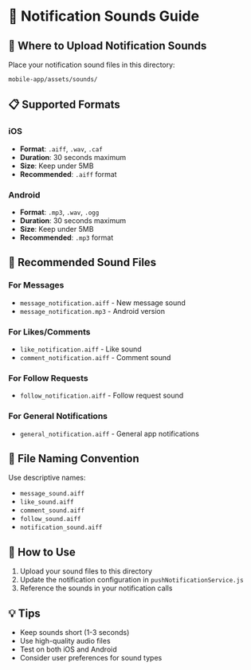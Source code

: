 # 🎵 Notification Sounds Guide

## 📁 Where to Upload Notification Sounds

Place your notification sound files in this directory:
```
mobile-app/assets/sounds/
```

## 📋 Supported Formats

### iOS
- **Format**: `.aiff`, `.wav`, `.caf`
- **Duration**: 30 seconds maximum
- **Size**: Keep under 5MB
- **Recommended**: `.aiff` format

### Android
- **Format**: `.mp3`, `.wav`, `.ogg`
- **Duration**: 30 seconds maximum
- **Size**: Keep under 5MB
- **Recommended**: `.mp3` format

## 🎯 Recommended Sound Files

### For Messages
- `message_notification.aiff` - New message sound
- `message_notification.mp3` - Android version

### For Likes/Comments
- `like_notification.aiff` - Like sound
- `comment_notification.aiff` - Comment sound

### For Follow Requests
- `follow_notification.aiff` - Follow request sound

### For General Notifications
- `general_notification.aiff` - General app notifications

## 📝 File Naming Convention

Use descriptive names:
- `message_sound.aiff`
- `like_sound.aiff`
- `comment_sound.aiff`
- `follow_sound.aiff`
- `notification_sound.aiff`

## 🔧 How to Use

1. Upload your sound files to this directory
2. Update the notification configuration in `pushNotificationService.js`
3. Reference the sounds in your notification calls

## 💡 Tips

- Keep sounds short (1-3 seconds)
- Use high-quality audio files
- Test on both iOS and Android
- Consider user preferences for sound types 